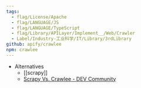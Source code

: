 ```yaml
---
tags:
  - flag/License/Apache
  - flag/LANGUAGE/JS
  - flag/LANGUAGE/TypeScript
  - flag/Library/APILayer/Implement__/Web/Crawler
  - Label/Industry-工业科学/IT/Library/3rdLibrary
github: apify/crawlee
npm: crawlee
---
```


- Alternatives
    - [[scrapy]]
    - [Scrapy Vs. Crawlee - DEV Community](https://dev.to/crawlee/scrapy-vs-crawlee-3omi)
